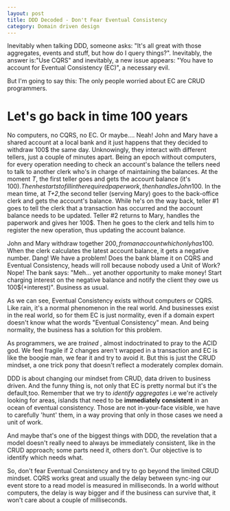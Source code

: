 ```yaml
---
layout: post
title: DDD Decoded - Don't Fear Eventual Consistency
category: Domain driven design
---
```


Inevitably when talking DDD, someone asks: "It's all great with those aggregates, events and stuff, but how do I query things?". Inevitably, the answer is:"Use CQRS" and inevitably, a new issue appears: "You have to account for Eventual Consistency (EC)", a necessary evil.

But I'm going to say this: The only people worried about EC are CRUD programmers. 

# Let's go back in time 100 years

No computers, no CQRS, no EC. Or maybe.... Neah! John and Mary have a shared account at a local bank and it just happens that they decided to withdraw 100$ the same day. Unknowingly, they interact with different tellers, just a couple of minutes apart. Being an epoch without computers, for every operation needing to check an account's balance the tellers need to talk to another clerk who's in charge of maintaining the balances. At the moment _T_, the first teller goes and gets the account balance (it's 100$). Then he starts to fill in the required paperwork, then handles John 100$. In the mean time, at _T+2_,the second teller (serving Mary) goes to the back-office clerk and gets the account's balance. While he's on the way back, teller #1 goes to tell the clerk that a transaction has occurred and the  account balance needs to be updated. Teller #2 returns to Mary, handles the paperwork and gives her 100$. Then he goes to the clerk and tells him to register the new operation, thus updating the account balance.

John and Mary withdraw together 200$, from an account which only has 100$. When the clerk calculates the latest account balance, it gets a negative number.
 Dang! We have a problem! Does the bank blame it on CQRS and Eventual Consistency, heads will roll because nobody used a Unit of Work? Nope! The bank says: "Meh... yet another opportunity to make money! Start charging interest on the negative balance and notify the client they owe us 100$(+interest)". Business as usual.

 As we can see, Eventual Consistency exists without computers or CQRS. Like rain, it's a normal phenomenon in the real world. And businesses exist in the real world, so for them EC is just normality, even if a domain expert doesn't know what the words "Eventual Consistency" mean. And being normality, the business has a solution for this problem.

 As programmers, we are _trained_ , almost indoctrinated to pray to the ACID god. We feel fragile if 2 changes aren't wrapped in a transaction and EC is like the boogie man, we fear it and try to avoid it. But this is just the CRUD mindset, a one trick pony that doesn't reflect a moderately complex domain.

 DDD is about changing our mindset from CRUD, data driven to business driven. And the funny thing is, not only that EC is pretty normal but it's the default,too. Remember that we try to _identify aggregates_ i.e we're actively looking for areas, islands that need to be **immediately consistent** in an ocean of eventual consistency. Those are not in-your-face visible, we have to carefully 'hunt' them, in a way proving that only in those cases we need a unit of work.

 And maybe that's one of the biggest things with DDD, the revelation that a model doesn't really need to always be immediately consistent, like in the CRUD approach; some parts need it, others don't. Our objective is to identify which needs what.

 So, don't fear Eventual Consistency and try to go beyond the limited CRUD mindset. CQRS works great and usually the delay between sync-ing our event store to a read model is measured in milliseconds. In a world without computers, the delay is way bigger and if the business can survive that, it won't care about a couple of milliseconds.  
    






